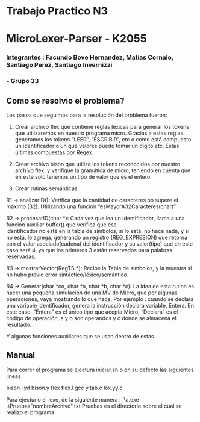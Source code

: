 # Trabajo Practico N3
# MicroLexer-Parser - K2055

### Integrantes : Facundo Bove Hernandez, Matias Cornalo, Santiago Perez, Santiago Invernizzi

### - Grupo 33

## Como se resolvio el problema? 
Los pasos que seguimos para la resolución del problema fueron:

1) Crear archivo flex que contiene reglas léxicas para generar los tokens que utilizaremos en nuestro programa micro. Gracias a estas reglas generamos los tokens “LEER”, “ESCRIBIR”, etc o como está compuesto un identificador o un qué valores puede tomar un dígito,etc. Estas últimas compuestas por Regex.
  
2) Crear archivo bison que utiliza los tokens reconocidos por nuestro archivo flex, y verifique la gramática de micro, teniendo en cuenta que en este solo tenemos un tipo de valor que es el entero.
   
3) Crear rutinas semánticas:
   
R1 -> analizarID(): Verifica que la cantidad de caracteres no supere el máximo (32). Utilizando una función “esMayorA32Caracteres(char)”

R2 -> procesarID(char *): Cada vez que lea un identificador, llama a una función auxiliar buffer() que verifica que ese     
identificador no esté en la tabla de símbolos, si lo está, no hace nada, y si no está, lo agrega, generando un registro (REG_EXPRESION) que retorna con el valor asociado(cadena) del identificador y su valor(tipo) que en este caso será 4, ya que los primeros 3 están reservados para palabras reservadas. 

R3 -> mostrarVector(RegTS *): Recibe la Tabla de símbolos, y la muestra si no hubo previo error sintáctico/léxico/semántico.

R4 -> Generar(char *co, char *a, char *b, char *c): La idea de esta rutina es hacer una pequeña simulación de una MV de Micro, que por algunas operaciones, vaya mostrando lo que hace. Por ejemplo : cuando se declara una variable identificador, genera la instrucción declara variable, Entera. En este caso, “Entera” es el único tipo que acepta Micro, “Declara” es el código de operación, a y b son operandos y c donde se almacena el resultado.

Y algunas funciones auxiliares que se usan dentro de estas. 

## Manual
Para correr el programa se ejectura iniciar.sh o en su defecto las siguientes lineas

bison -yd bison.y
flex flex.l
gcc y.tab.c lex.yy.c

Para ejecturlo el .exe, de la siguiente manera : .\a.exe .\Pruebas\"nombreArchivo".txt
Pruebas es el directorio sobre el cual se realizo el programa
